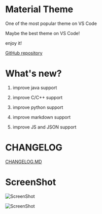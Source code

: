 # Material Theme
One of the most popular theme on VS Code  

Maybe the best theme on VS Code! 

enjoy it!

[GitHub repository](https://github.com/Binaryify/Material-Theme-vscode)

# What's new?
1. improve java support

2. improve C/C++ support 

3. improve python support 

4. improve markdown support 

5. improve JS and JSON support

# CHANGELOG
[CHANGELOG.MD](CHANGELOG.MD)

# ScreenShot
![ScreenShot](https://raw.githubusercontent.com/Binaryify/Material-Theme-vscode/master/static/screenshot1.png)

![ScreenShot](https://raw.githubusercontent.com/Binaryify/Material-Theme-vscode/master/static/screenshot2.png)
